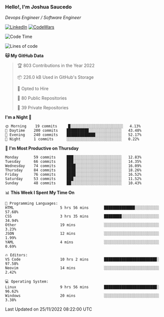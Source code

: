 ### Hello!, I'm Joshua Saucedo
*Devops Engineer / Software Engineer*  

[![LinkedIn](https://img.shields.io/badge/LinkedIn-0073b1?logo=linkedin&style=flat-square&logoColor=white)](https://www.linkedin.com/in/joshua-nathanael-saucedo-uriarte-bb0336169/)
[![CodeWars](https://www.codewars.com/users/joshuansu0897/badges/micro)](https://www.codewars.com/users/joshuansu0897)

<!--START_SECTION:waka-->
![Code Time](http://img.shields.io/badge/Code%20Time-282%20hrs%2034%20mins-blue)

![Lines of code](https://img.shields.io/badge/From%20Hello%20World%20I%27ve%20Written-1%20Million%20lines%20of%20code-blue)

**🐱 My GitHub Data** 

> 🏆 803 Contributions in the Year 2022
 > 
> 📦 226.0 kB Used in GitHub's Storage 
 > 
> 💼 Opted to Hire
 > 
> 📜 80 Public Repositories 
 > 
> 🔑 39 Private Repositories  
 > 
**I'm a Night 🦉** 

```text
🌞 Morning    19 commits     █░░░░░░░░░░░░░░░░░░░░░░░░   4.13% 
🌆 Daytime    200 commits    ██████████░░░░░░░░░░░░░░░   43.48% 
🌃 Evening    240 commits    █████████████░░░░░░░░░░░░   52.17% 
🌙 Night      1 commits      ░░░░░░░░░░░░░░░░░░░░░░░░░   0.22%

```
📅 **I'm Most Productive on Thursday** 

```text
Monday       59 commits     ███░░░░░░░░░░░░░░░░░░░░░░   12.83% 
Tuesday      66 commits     ███░░░░░░░░░░░░░░░░░░░░░░   14.35% 
Wednesday    74 commits     ████░░░░░░░░░░░░░░░░░░░░░   16.09% 
Thursday     84 commits     ████░░░░░░░░░░░░░░░░░░░░░   18.26% 
Friday       76 commits     ████░░░░░░░░░░░░░░░░░░░░░   16.52% 
Saturday     53 commits     ███░░░░░░░░░░░░░░░░░░░░░░   11.52% 
Sunday       48 commits     ██░░░░░░░░░░░░░░░░░░░░░░░   10.43%

```


📊 **This Week I Spent My Time On** 

```text
💬 Programming Languages: 
HTML                     5 hrs 56 mins       ██████████████░░░░░░░░░░░   57.68% 
CSS                      3 hrs 35 mins       ████████░░░░░░░░░░░░░░░░░   34.94% 
Other                    19 mins             ░░░░░░░░░░░░░░░░░░░░░░░░░   3.23% 
JSON                     12 mins             ░░░░░░░░░░░░░░░░░░░░░░░░░   1.99% 
YAML                     4 mins              ░░░░░░░░░░░░░░░░░░░░░░░░░   0.69%

🔥 Editors: 
VS Code                  10 hrs 2 mins       ████████████████████████░   97.58% 
Neovim                   14 mins             ░░░░░░░░░░░░░░░░░░░░░░░░░   2.42%

💻 Operating System: 
Linux                    9 hrs 56 mins       ████████████████████████░   96.62% 
Windows                  20 mins             ░░░░░░░░░░░░░░░░░░░░░░░░░   3.38%

```


 Last Updated on 25/11/2022 08:22:00 UTC
<!--END_SECTION:waka-->
